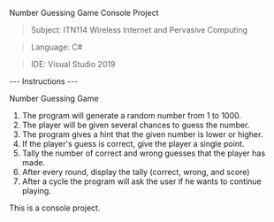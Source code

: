 Number Guessing Game Console Project 
> Subject: ITN114 Wireless Internet and Pervasive Computing

> Language: C#

> IDE: Visual Studio 2019 

--- Instructions ---

Number Guessing Game
 1. The program will generate a random number from 1 to 1000.
 2. The player will be given several chances to guess the number.
 3. The program gives a hint that the given number is lower or higher.
 4. If the player's guess is correct, give the player a single point.
 5. Tally the number of correct and wrong guesses that the player has made.
 6. After every round, display the tally (correct, wrong, and score)
 7. After a cycle the program will ask the user if he wants to continue playing.

This is a console project.

